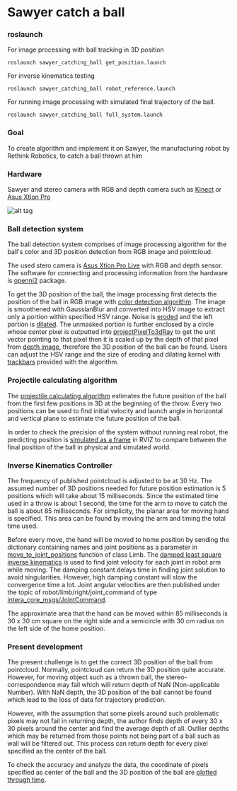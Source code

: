 # Sawyer catch a ball

### roslaunch

For image processing with ball tracking in 3D position

    roslaunch sawyer_catching_ball get_position.launch 

For inverse kinematics testing

    roslaunch sawyer_catching_ball robot_reference.launch

For running image processing with simulated final trajectory of the ball.

    roslaunch sawyer_catching_ball full_system.launch

### Goal
To create algorithm and implement it on Sawyer, the manufacturing robot by Rethink Robotics, to
catch a ball thrown at him

### Hardware
Sawyer and stereo camera with RGB and depth camera such as [Kinect](https://developer.microsoft.com/en-us/windows/kinect) or [Asus Xtion Pro](https://www.asus.com/us/3D-Sensor/Xtion_PRO_LIVE/)

![alt tag](https://github.com/ctanakul/sawyer-catching-ball/blob/master/etc/pict/readme_pict_1.png)

### Ball detection system

The ball detection system comprises of image processing algorithm for the ball's color and 3D position detection from RGB image and pointcloud.

The used stero camera is [Asus Xtion Pro Live](https://www.asus.com/us/3D-Sensor/Xtion_PRO_LIVE/) with RGB
and depth sensor. The software for connecting and processing information from the hardware is
[openni2](http://wiki.ros.org/openni2_launch) package.

To get the 3D position of the ball, the image processing first detects the position of the ball in RGB
image with [color detection algorithm](https://github.com/ctanakul/sawyer-catching-ball/blob/master/src/detect_color_full_system.py#L238). The image is smoothened with GaussianBlur and converted into
HSV image to extract only a portion within specified HSV range. Noise is [eroded](https://github.com/ctanakul/sawyer-catching-ball/blob/master/src/detect_color_full_system.py#L257) and the left portion
is [dilated](https://github.com/ctanakul/sawyer-catching-ball/blob/master/src/detect_color_full_system.py#L258). The unmasked portion is further enclosed by a circle whose center pixel is outputted into
[projectPixelTo3dRay](http://docs.ros.org/api/image_geometry/html/python/#image_geometry.PinholeCameraModel.projectPixelTo3dRay) to get the unit vector pointing to that pixel then it is scaled up by the depth of that pixel from [depth image](https://github.com/ctanakul/sawyer-catching-ball/blob/master/src/detect_color_full_system.py#L192), therefore the 3D position of the ball can be found.
Users can adjust the HSV range and the size of eroding and dilating kernel with [trackbars](https://github.com/ctanakul/sawyer-catching-ball/blob/master/src/detect_color_full_system.py#L57) provided
with the algorithm.

### Projectile calculating algorithm
The [projectile calculating algorithm](https://github.com/ctanakul/sawyer-catching-ball/blob/master/src/sawyer_catch_ball_calc.py#L29) estimates the future position of the ball from the first few
positions in 3D at the beginning of the throw. Every two positions can be used to find initial velocity and
launch angle in horizontal and vertical plane to estimate the future position of the ball.

In order to check the precision of the system without running real robot, the predicting position is
[simulated as a frame](https://github.com/ctanakul/sawyer-catching-ball/blob/master/src/ik_controller_full_system.py#L207) in RVIZ to compare between the final position of the ball in physical and
simulated world.

### Inverse Kinematics Controller
The frequency of published pointcloud is adjusted to be at 30 Hz. The assumed number of 3D
positions needed for future position estimation is 5 positions which will take about 15 milliseconds. Since
the estimated time used in a throw is about 1 second, the time for the arm to move to catch the ball is
about 85 milliseconds. For simplicity, the planar area for moving hand is specified. This area can be
found by moving the arm and timing the total time used.

Before every move, the hand will be moved to home position by sending the dictionary containing
names and joint positions as a parameter in [move\_to\_joint\_positions](http://api.rethinkrobotics.com/baxter_interface/html/baxter_interface.limb.Limb-class.html) function of class Limb. The
[damped least square inverse kinematics](http://web.cse.ohio-state.edu/~parent/classes/694A/Lectures/Material/IKsurvey.pdf) is used to find joint velocity for each joint in robot arm while
moving. The damping constant delays time in finding joint solution to avoid singularities. However,
high damping constant will slow the convergence time a lot. Joint angular velocities are then
published under the topic of robot/limb/right/joint\_command of type
[intera\_core\_msgs/JointCommand](http://api.rethinkrobotics.com/baxter_core_msgs/html/msg/JointCommand.html).

The approximate area that the hand can be moved within 85 milliseconds is 30 x 30 cm square on
the right side and a semicircle with 30 cm radius on the left side of the home position.

### Present development

The present challenge is to get the correct 3D position of the ball from pointcloud. Normally,
pointcloud can return the 3D position quite accurate. However, for moving object such as a thrown
ball, the stereo-correspondence may fail which will return depth of NaN (Non-applicable Number).
With NaN depth, the 3D position of the ball cannot be found which lead to the loss of data for
trajectory prediction.

However, with the assumption that some pixels around such problematic pixels may not fail in
returning depth, the author finds depth of every 30 x 30 pixels around the center and find the average
depth of all. Outlier depths which may be returned from those points not being part of a ball such as
wall will be filtered out. This process can return depth for every pixel specified as the center of the
ball.

To check the accuracy and analyze the data, the coordinate of pixels specified as center of the ball and
the 3D position of the ball are [plotted through time](https://github.com/ctanakul/sawyer-catching-ball/blob/master/src/detect_color_full_system.py#L134). 